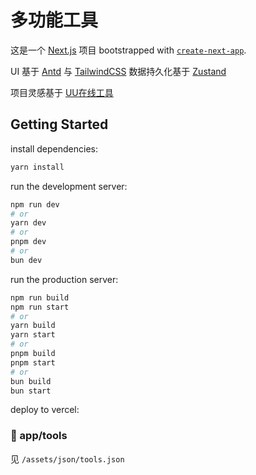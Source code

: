 # 多功能工具

这是一个 [Next.js](https://nextjs.org/) 项目 bootstrapped with [`create-next-app`](https://github.com/vercel/next.js/tree/canary/packages/create-next-app).

UI 基于 [Antd](https://ant.design/) 与 [TailwindCSS](https://www.tailwindcss.cn/)
数据持久化基于 [Zustand](https://docs.pmnd.rs/zustand/getting-started/introduction)

项目灵感基于 [UU在线工具](https://uutool.cn/)

## Getting Started

install dependencies:

```bash
yarn install
```

run the development server:

```bash
npm run dev
# or
yarn dev
# or
pnpm dev
# or
bun dev
```

run the production server:

```bash
npm run build
npm run start
# or
yarn build
yarn start
# or
pnpm build
pnpm start
# or
bun build
bun start
```

deploy to vercel:

### 📁 app/tools

见 `/assets/json/tools.json`
